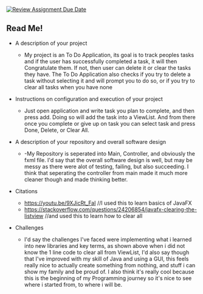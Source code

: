 [![Review Assignment Due Date](https://classroom.github.com/assets/deadline-readme-button-24ddc0f5d75046c5622901739e7c5dd533143b0c8e959d652212380cedb1ea36.svg)](https://classroom.github.com/a/wo5-TAE5)
## Read Me!
- A description of your project
  - My project is an To Do Application, its goal is to track peoples tasks and if the user has successfully completed a task, it will then Congratulate them. If not, then user can delete it or clear the tasks they have. The To Do Application also checks if you try to delete a task without selecting it and will prompt you to do so, or if you try to clear all tasks when you have none
  
- Instructions on configuration and execution of your project
  - Just open application and write task you plan to complete, and then press add. Doing so will add the task into a ViewList. And from there once you complete or give up on task you can select task and press Done, Delete, or Clear All.
  
- A description of your repository and overall software design 
  - -My Repository is seperated into Main, Controller, and obviously the fxml file. I'd say that the overall software design is well, but may be messy as there were alot of testing, failing, but also succeeding. I think that seperating the controller from main made it much more cleaner though and made thinking better.

- Citations
  - https://youtu.be/9XJicRt_FaI //I used this to learn basics of JavaFX
  - https://stackoverflow.com/questions/24206854/javafx-clearing-the-listview //and used this to learn how to clear all
 
- Challenges
  - I'd say the challenges I've faced were implementing what i learned into new libraries and key terms, as shown above when i did not know the 1 line code to clear all from ViewList, I'd also say though that I've improved with my skill of Java and using a GUI, this feels really nice to actually create something from nothing, and stuff i can show my family and be proud of. I also think it's really cool because this is the beginning of my Programming journey so it's nice to see where i started from, to where i will be.


